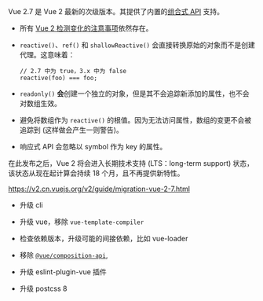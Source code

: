 Vue 2.7 是 Vue 2 最新的次级版本。其提供了内置的[组合式 API](https://cn.vuejs.org/guide/extras/composition-api-faq.html#composition-api-faq) 支持。

- 所有 [Vue 2 检测变化的注意事项](https://v2.cn.vuejs.org/v2/guide/reactivity.html#检测变化的注意事项)依然存在。

- `reactive()`、`ref()` 和 `shallowReactive()` 会直接转换原始的对象而不是创建代理。这意味着：

  ```
  // 2.7 中为 true，3.x 中为 false
  reactive(foo) === foo;
  ```

- `readonly()` **会**创建一个独立的对象，但是其不会追踪新添加的属性，也不会对数组生效。

- 避免将数组作为 `reactive()` 的根值。因为无法访问属性，数组的变更不会被追踪到 (这样做会产生一则警告)。

- 响应式 API 会忽略以 symbol 作为 key 的属性。

在此发布之后，Vue 2 将会进入长期技术支持 (LTS：long-term support) 状态，该状态从现在起计算会持续 18 个月，且不再提供新特性。

https://v2.cn.vuejs.org/v2/guide/migration-vue-2-7.html

- 升级 cli
- 升级 vue，移除 `vue-template-compiler`

- 检查依赖版本，升级可能的间接依赖，比如 vue-loader
- 移除 [`@vue/composition-api`](https://github.com/vuejs/composition-api),
- 升级 eslint-plugin-vue 插件
- 升级 postcss 8

